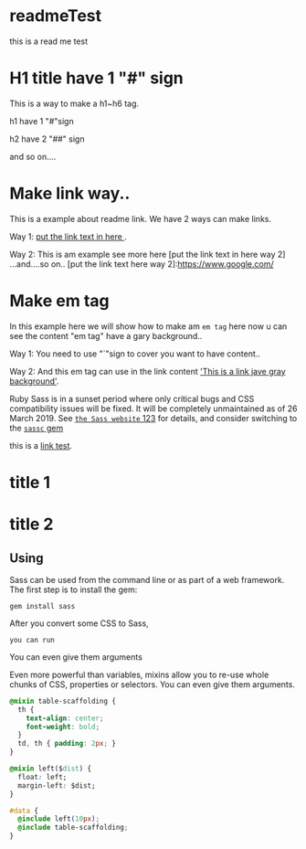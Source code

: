 # readmeTest
this is a read me test 

# H1 title have 1 "#" sign
This is a way to make a h1~h6 tag.

h1 have 1 "#"sign

h2 have 2 "##" sign 

and so on....


# Make link way..

This is a example about readme link.
We have 2 ways can make links.

Way 1:
[put the link text in here ](https://www.google.com/).

Way 2:
This is am example see more here [put the link text in here way 2] ...and....so on..
[put the link text here way 2]:https://www.google.com/

# Make em tag

In this example here we will show how to make am `em tag` here
now u can see the content "em tag" have a gary background..

Way 1: 
You need to use "\`"sign to cover you want to have content..

Way 2:
And this em tag can use in the link content
['This is a link jave gray background'](https://www.google.com/).




Ruby Sass is in a sunset period where only critical bugs and CSS compatibility
issues will be fixed. It will be completely unmaintained as of 26 March 2019.
See [`the Sass website` 123][] for details, and consider switching to the [`sassc`
gem][]

this is a [link test](https://www.twitch.tv/).

[`the Sass website` 123]: https://sass-lang.com/ruby-sass
[`sassc` gem]: https://rubygems.org/gems/sassc

# title 1

# title 2 

## Using

Sass can be used from the command line
or as part of a web framework.
The first step is to install the gem:

	gem install sass

After you convert some CSS to Sass, 
	
	you can run


You can even give them arguments

Even more powerful than variables,
mixins allow you to re-use whole chunks of CSS,
properties or selectors.
You can even give them arguments. 

```css
@mixin table-scaffolding {
  th {
    text-align: center;
    font-weight: bold;
  }
  td, th { padding: 2px; }
}

@mixin left($dist) {
  float: left;
  margin-left: $dist;
}

#data {
  @include left(10px);
  @include table-scaffolding;
}
```
